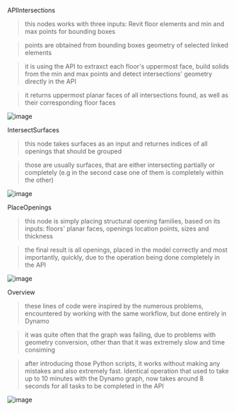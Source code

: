 APIIntersections

> this nodes works with three inputs: Revit floor elements and min and max points for bounding boxes

> points are obtained from bounding boxes geometry of selected linked elements

> it is using the API to extraxct each floor's uppermost face, build solids from the min and max points and detect intersections' geometry directly in the API

> it returns uppermost planar faces of all intersections found, as well as their corresponding floor faces

![image](https://user-images.githubusercontent.com/46314846/219318800-bbb1da43-f34a-4e44-aed9-ef54d4c08e5b.png)

IntersectSurfaces

> this node takes surfaces as an input and returnes indices of all openings that should be grouped

> those are usually surfaces, that are either intersecting partially or completely (e.g in the second case one of them is completely within the other)

![image](https://user-images.githubusercontent.com/46314846/219321103-abb8ff49-7b50-4d13-a059-2938c95632c9.png)

PlaceOpenings

> this node is simply placing structural opening families, based on its inputs: floors' planar faces, openings location points, sizes and thickness

> the final result is all openings, placed in the model correctly and most importantly, quickly, due to the operation being done completely in the API

![image](https://user-images.githubusercontent.com/46314846/219324252-f250ed2f-9a99-4b27-801f-c1f71fb221fa.png)

Overview

> these lines of code were inspired by the numerous problems, encountered by working with the same workflow, but done entirely in Dynamo

> it was quite often that the graph was failing, due to problems with geometry conversion, other than that it was extremely slow and time consiming

> after introducing those Python scripts, it works without making any mistakes and also extremely fast. Identical operation that used to take up to 10 minutes with the Dynamo graph, now takes around 8 seconds for all tasks to be completed in the API

![image](https://user-images.githubusercontent.com/46314846/219325311-73fbdeca-9c7c-4483-a723-41d0f222f625.png)







